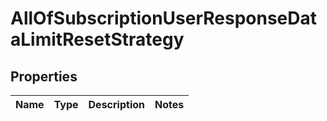 # AllOfSubscriptionUserResponseDataLimitResetStrategy

## Properties
Name | Type | Description | Notes
------------ | ------------- | ------------- | -------------
